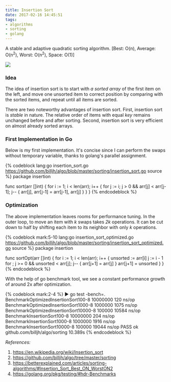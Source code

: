 ```yaml
---
title: Insertion Sort
date: 2017-02-16 14:45:51
tags:
- algorithms
- sorting
- golang
---
```


A stable and adaptive quadratic sorting algorithm. [Best: O(n), Average: O(n<sup>2</sup>), Worst: O(n<sup>2</sup>), Space: O(1)]

<!-- more -->

![](https://upload.wikimedia.org/wikipedia/commons/0/0f/Insertion-sort-example-300px.gif)

### Idea

The idea of insertion sort is to start with _a sorted array_ of the first item on the left, and move one unsorted item to correct position by comparing with the sorted items, and repeat until all items are sorted.

There are two noteworthy advantages of insertion sort. First, insertion sort is _stable_ in nature. The relative order of items with equal _key_ remains unchanged before and after sorting. Second, insertion sort is very efficient on almost already sorted arrays.

### First Implementation in Go

Below is my first implementation. It's concise since I can perform the swaps without temporary variable, thanks to golang's parallel assignment.

{% codeblock lang:go insertion_sort.go https://github.com/billjh/algo/blob/master/sorting/insertion_sort.go source %}
package insertion

func sort(arr []int) {
	for i := 1; i < len(arr); i++ {
		for j := i; j > 0 && arr[j] < arr[j-1]; j-- {
			arr[j], arr[j-1] = arr[j-1], arr[j]
		}
	}
}
{% endcodeblock %}

### Optimization

The above implementation leaves rooms for performance tuning. In the outer loop, to move an item with _k_ swaps takes _2k_ operations. It can be cut down to half by shifting each item to its neighbor with only _k_ operations.

{% codeblock mark:5-10 lang:go insertion_sort_optimized.go https://github.com/billjh/algo/blob/master/sorting/insertion_sort_optimized.go source %}
package insertion

func sortOpt(arr []int) {
	for i := 1; i < len(arr); i++ {
		unsorted := arr[i]
		j := i - 1
		for ; j >= 0 && unsorted < arr[j]; j-- {
			arr[j+1] = arr[j]
		}
		arr[j+1] = unsorted
	}
}
{% endcodeblock %}

With the help of go benchmark tool, we see a constant performance growth of around 2x after optimization.

{% codeblock mark:2-4 %}
► go test -bench=.
BenchmarkOptimizedInsertionSort100-8            10000000               120 ns/op
BenchmarkOptimizedInsertionSort1000-8            1000000              1075 ns/op
BenchmarkOptimizedInsertionSort10000-8            100000             10584 ns/op
BenchmarkInsertionSort100-8                     10000000               204 ns/op
BenchmarkInsertionSort1000-8                     1000000              1916 ns/op
BenchmarkInsertionSort10000-8                     100000             19044 ns/op
PASS
ok      github.com/billjh/algo/sorting  10.389s
{% endcodeblock %}


_References:_
1. https://en.wikipedia.org/wiki/Insertion_sort
2. https://github.com/billjh/algo/tree/master/sorting
3. https://betterexplained.com/articles/sorting-algorithms/#Insertion_Sort_Best_ON_WorstON2
4. https://golang.org/pkg/testing/#hdr-Benchmarks
